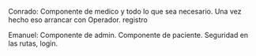 Conrado: Componente de medico y todo lo que sea necesario. Una vez hecho eso arrancar con Operador. registro

Emanuel: Componente de admin. Componente de paciente. Seguridad en las rutas, login.
